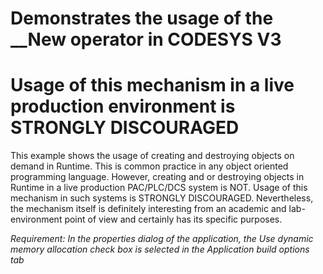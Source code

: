 # Demonstrates the usage of the __New operator in CODESYS V3

# Usage of this mechanism in a live production environment is STRONGLY DISCOURAGED

This example shows the usage of creating and destroying objects on demand in Runtime. This is common practice in any object oriented programming language. However, creating and or destroying objects in Runtime in a live production PAC/PLC/DCS system is NOT. Usage of this mechanism in such systems is STRONGLY DISCOURAGED. Nevertheless, the mechanism itself is definitely interesting from an academic and lab-environment point of view and certainly has its specific purposes.

*Requirement: In the properties dialog of the application, the Use dynamic memory allocation check box is selected in the Application build options tab*
